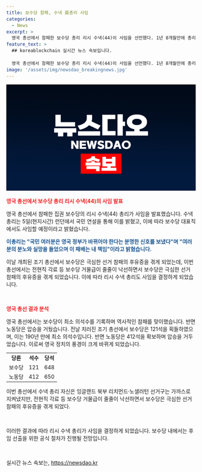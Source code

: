 ```yaml
---
title: 보수당 참패, 수낵 英총리 사임
categories:
  - News
excerpt: >
  영국 총선에서 참패한 보수당 총리 리시 수낵(44)이 사임을 선언했다. 1년 8개월만에 총리직에서 물러나며 국민의 신호에 따르겠다고 전했다. 전날의 조기 총선에서 보수당은 최소 의석수를 기록하며 역사적인 참패를 겪었다. 수낵 총리는 노동당의 압승에 따른 자신의 책임을 인정하며 보수당 대표직에서도 사임할 것이라고 밝혔다. (사진=) [150자]
feature_text: >
  ## koreablockchain 실시간 뉴스 속보입니다.

  영국 총선에서 참패한 보수당 총리 리시 수낵(44)이 사임을 선언했다. 1년 8개월만에 총리직에서 물러나며 국민의 신호에 따르겠다고 전했다. 전날의 조기 총선에서 보수당은 최소 의석수를 기록하며 역사적인 참패를 겪었다. 수낵 총리는 노동당의 압승에 따른 자신의 책임을 인정하며 보수당 대표직에서도 사임할 것이라고 밝혔다. (사진=) [150자]
image: '/assets/img/newsdao_breakingnews.jpg'
---
```


<p><img src="/assets/img/newsdao_breakingnews.jpg" alt="koreablockchain 속보" /></p>

<p><b><span style="color: #ee2323;">영국 총선에서 보수당 총리 리시 수낵(44)의 사임 발표</span></b></p>

<p>영국 총선에서 참패한 집권 보수당의 리시 수낵(44) 총리가 사임을 발표했습니다. 수낵 총리는 5일(현지시간) 런던에서 국민 연설을 통해 이를 밝혔고, 이에 따라 보수당 대표직에서도 사임할 예정이라고 밝혔습니다.</p>

<p><b><span style="color: #1a5490;">이총리는 "국민 여러분은 영국 정부가 바뀌어야 한다는 분명한 신호를 보냈다"며 "여러분의 분노와 실망을 들었으며 이 패배는 내 책임"이라고 밝혔습니다.</span></b></p>

<p>이날 개최된 조기 총선에서 보수당은 극심한 선거 참패의 후유증을 겪게 되었는데, 이번 총선에서는 전현직 각료 등 보수당 거물급이 줄줄이 낙선하면서 보수당은 극심한 선거 참패의 후유증을 겪게 되었습니다. 이에 따라 리시 수낵 총리도 사임을 결정하게 되었습니다. </p>

<p data-ke-size="size16">&nbsp;</p>

<p><b><span style="color: #ee2323;">영국 총선 결과 분석</span></b></p>

<p>영국 총선에서는 보수당이 최소 의석수를 기록하며 역사적인 참패를 맞이했습니다. 반면 노동당은 압승을 거뒀습니다. 전날 치러진 조기 총선에서 보수당은 121석을 획들하였으며, 이는 190년 만에 최소 의석수입니다. 반면 노동당은 412석을 확보하며 압승을 거두었습니다. 이로써 영국 정치의 풍경이 크게 바뀌게 되었습니다.</p>

<table>
    <tr>
        <td style="text-align: center; height: 17px;"><b>당론</b></td>
        <td style="text-align: center; height: 17px;"><b>석수</b></td>
        <td style="text-align: center; height: 17px;"><b>당석</b></td>
    </tr>
    <tr>
        <td style="text-align: center; height: 17px;">보수당</td>
        <td style="text-align: center; height: 17px;">121</td>
        <td style="text-align: center; height: 17px;">648</td>
    </tr>
    <tr>
        <td style="text-align: center; height: 17px;">노동당</td>
        <td style="text-align: center; height: 17px;">412</td>
        <td style="text-align: center; height: 17px;">650</td>
    </tr>
</table>

<p>이번 총선에서 수낵 총리 자신은 잉글랜드 북부 리치먼드·노샐러턴 선거구는 가까스로 지켜냈지만, 전현직 각료 등 보수당 거물급이 줄줄이 낙선하면서 보수당은 극심한 선거 참패의 후유증을 겪게 되었다.</p>

<p data-ke-size="size16">&nbsp;</p>

<p>이러한 결과에 따라 리시 수낵 총리가 사임을 결정하게 되었습니다. 보수당 내에서는 후임 선출을 위한 공식 절차가 진행될 전망입니다.</p>

<p data-ke-size="size16">&nbsp;</p>
실시간 뉴스 속보는, <a href="https://newsdao.kr" rel="dofollow">https://newsdao.kr</a>


